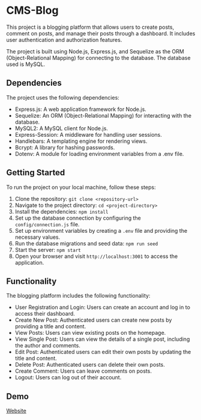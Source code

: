# CMS-Blog

This project is a blogging platform that allows users to create posts, comment on posts, and manage their posts through a dashboard. It includes user authentication and authorization features.

The project is built using Node.js, Express.js, and Sequelize as the ORM (Object-Relational Mapping) for connecting to the database. The database used is MySQL.


## Dependencies

The project uses the following dependencies:

- Express.js: A web application framework for Node.js.
- Sequelize: An ORM (Object-Relational Mapping) for interacting with the database.
- MySQL2: A MySQL client for Node.js.
- Express-Session: A middleware for handling user sessions.
- Handlebars: A templating engine for rendering views.
- Bcrypt: A library for hashing passwords.
- Dotenv: A module for loading environment variables from a .env file.

## Getting Started

To run the project on your local machine, follow these steps:

1. Clone the repository: `git clone <repository-url>`
2. Navigate to the project directory: `cd <project-directory>`
3. Install the dependencies: `npm install`
4. Set up the database connection by configuring the `config/connection.js` file.
5. Set up environment variables by creating a `.env` file and providing the necessary values.
6. Run the database migrations and seed data: `npm run seed`
7. Start the server: `npm start`
8. Open your browser and visit `http://localhost:3001` to access the application.

## Functionality

The blogging platform includes the following functionality:

- User Registration and Login: Users can create an account and log in to access their dashboard.
- Create New Post: Authenticated users can create new posts by providing a title and content.
- View Posts: Users can view existing posts on the homepage.
- View Single Post: Users can view the details of a single post, including the author and comments.
- Edit Post: Authenticated users can edit their own posts by updating the title and content.
- Delete Post: Authenticated users can delete their own posts.
- Create Comment: Users can leave comments on posts.
- Logout: Users can log out of their account.

## Demo

[Website](https://cms-blog1.herokuapp.com/)
